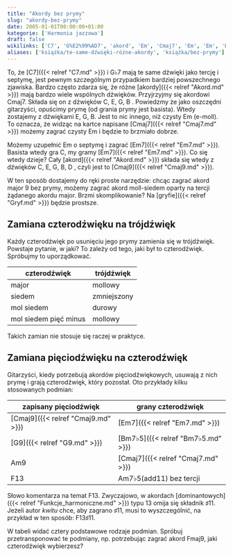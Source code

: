 ```yaml
---
title: "Akordy bez prymy"
slug: "akordy-bez-prymy"
date: 2005-01-01T00:00:00+01:00
kategorie: ['Harmonia jazzowa']
draft: false
wikilinks: ['C7', 'G%E2%99%AD7', 'akord', 'Em', 'Cmaj7', 'Em', 'Em', 'Em7', 'Em7', 'akord', 'Cmaj9', 'gryf', 'czterod%C5%BAwi%C4%99k', 'tr%C3%B3jd%C5%BAwi%C4%99k', 'pi%C4%99ciod%C5%BAwi%C4%99k', 'czterod%C5%BAwi%C4%99k', 'Cmaj9', 'Em7', 'G9', 'Bm7%E2%99%AD5', 'Am9', 'Cmaj7', 'F13', 'Am7%E2%99%AD5(add11)', 'F13', 'dominanta', 'F13%E2%99%AF11', 'Fmaj9']
aliases: ['książka/te-same-dźwięki-różne-akordy', 'książka/bez-prymy']
---
```

To, że [C7]({{< relref "C7.md" >}}) i G♭7<!-- link nie odnosił się do niczego: 'Akordy bez prymy' ('content/książka/Akordy_bez_prymy.md') links to 'G♭7' ('content/książka/G♭7.md') and that does not exist --> mają te same dźwięki
jako tercję i septymę, jest pewnym szczególnym przypadkiem bardziej
powszechnego zjawiska. Bardzo często zdarza się, że różne
[akordy]({{< relref "Akord.md" >}}) mają bardzo wiele wspólnych dźwięków.
Przyjrzyjmy się akordowi Cmaj7. Składa się on z dźwięków C, E, G, B .
Powiedzmy że jako oszczędni gitarzyści, opuścimy prymę (od grania prymy
jest basista). Wtedy zostajemy z dźwiękami E, G, B. Jest to nic innego,
niż czysty Em<!-- link nie odnosił się do niczego: 'Akordy bez prymy' ('content/książka/Akordy_bez_prymy.md') links to 'Em' ('content/książka/Em.md') and that does not exist --> (e-moll). To oznacza, że widząc na kartce
napisane [Cmaj7]({{< relref "Cmaj7.md" >}}) możemy zagrać czysty
Em<!-- link nie odnosił się do niczego: 'Akordy bez prymy' ('content/książka/Akordy_bez_prymy.md') links to 'Em' ('content/książka/Em.md') and that does not exist --> i będzie to brzmiało dobrze.

Możemy uzupełnić Em<!-- link nie odnosił się do niczego: 'Akordy bez prymy' ('content/książka/Akordy_bez_prymy.md') links to 'Em' ('content/książka/Em.md') and that does not exist --> o septymę i zagrać
[Em7]({{< relref "Em7.md" >}}). Basista wtedy gra C, my gramy
[Em7]({{< relref "Em7.md" >}}). Co się wtedy dzieje? Cały
[akord]({{< relref "Akord.md" >}}) składa się wtedy z dźwięków C, E, G, B, D ,
czyli jest to [Cmaj9]({{< relref "Cmaj9.md" >}}).

W ten sposób dostajemy do ręki proste narzędzie: chcąc zagrać akord
major 9 bez prymy, możemy zagrać akord moll-siedem oparty na tercji
żądanego akordu major. Brzmi skomplikowanie? Na
[gryfie]({{< relref "Gryf.md" >}}) będzie prostsze.

## Zamiana czterodźwięku na trójdźwięk

Każdy czterodźwięk<!-- link nie odnosił się do niczego: 'Akordy bez prymy' ('content/książka/Akordy_bez_prymy.md') links to 'czterodźwięk' ('content/książka/czterodźwięk.md') and that does not exist --> po usunięciu jego prymy
zamienia się w trójdźwięk<!-- link nie odnosił się do niczego: 'Akordy bez prymy' ('content/książka/Akordy_bez_prymy.md') links to 'trójdźwięk' ('content/książka/trójdźwięk.md') and that does not exist -->. Powstaje pytanie, w
jaki? To zależy od tego, jaki był to czterodźwięk. Spróbujmy to
uporządkować.

| czterodźwięk          | trójdźwięk  |
| --------------------- | ----------- |
| major                 | mollowy     |
| siedem                | zmniejszony |
| mol siedem            | durowy      |
| mol siedem pięć minus | mollowy     |

Takich zamian nie stosuje się raczej w praktyce.

## Zamiana pięciodźwięku na czterodźwięk

Gitarzyści, kiedy potrzebują akordów
pięciodźwiękowych<!-- link nie odnosił się do niczego: 'Akordy bez prymy' ('content/książka/Akordy_bez_prymy.md') links to 'pięciodźwięk' ('content/książka/pięciodźwięk.md') and that does not exist -->, usuwają z nich prymę
i grają czterodźwięk<!-- link nie odnosił się do niczego: 'Akordy bez prymy' ('content/książka/Akordy_bez_prymy.md') links to 'czterodźwięk' ('content/książka/czterodźwięk.md') and that does not exist -->, który pozostał. Oto
przykłady kilku stosowanych podmian:

| zapisany pięciodźwięk     | grany czterodźwięk                                   |
| ------------------------- | ---------------------------------------------------- |
| [Cmaj9]({{< relref "Cmaj9.md" >}}) | [Em7]({{< relref "Em7.md" >}})                                |
| [G9]({{< relref "G9.md" >}})       | [Bm7♭5]({{< relref "Bm7♭5.md" >}})                            |
| Am9<!-- link nie odnosił się do niczego: 'Akordy bez prymy' ('content/książka/Akordy_bez_prymy.md') links to 'Am9' ('content/książka/Am9.md') and that does not exist -->     | [Cmaj7]({{< relref "Cmaj7.md" >}})                            |
| F13<!-- link nie odnosił się do niczego: 'Akordy bez prymy' ('content/książka/Akordy_bez_prymy.md') links to 'F13' ('content/książka/F13.md') and that does not exist -->     | Am7♭5(add11)<!-- link nie odnosił się do niczego: 'Akordy bez prymy' ('content/książka/Akordy_bez_prymy.md') links to 'Am7♭5\\(add11\\)' ('content/książka/Am7♭5\\(add11\\).md') and that does not exist --> bez tercji |

Słowo komentarza na temat F13<!-- link nie odnosił się do niczego: 'Akordy bez prymy' ('content/książka/Akordy_bez_prymy.md') links to 'F13' ('content/książka/F13.md') and that does not exist -->. Zwyczajowo, w akordach
[dominantowych]({{< relref "Funkcje_harmoniczne.md" >}}) typu 13 omija się składnik ♯11.
Jeżeli autor *kwitu* chce, aby zagrano ♯11, musi to wyszczególnić, na
przykład w ten sposób: F13♯11<!-- link nie odnosił się do niczego: 'Akordy bez prymy' ('content/książka/Akordy_bez_prymy.md') links to 'F13♯11' ('content/książka/F13♯11.md') and that does not exist -->.

W tabeli widać cztery podstawowe rodzaje podmian. Spróbuj
przetransponować te podmiany, np. potrzebując zagrać akord
Fmaj9<!-- link nie odnosił się do niczego: 'Akordy bez prymy' ('content/książka/Akordy_bez_prymy.md') links to 'Fmaj9' ('content/książka/Fmaj9.md') and that does not exist -->, jaki czterodźwięk wybierzesz?

